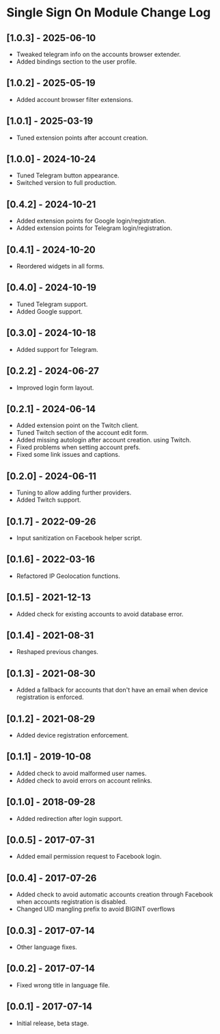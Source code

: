 
# Single Sign On Module Change Log

## [1.0.3] - 2025-06-10

- Tweaked telegram info on the accounts browser extender.
- Added bindings section to the user profile.

## [1.0.2] - 2025-05-19

- Added account browser filter extensions.

## [1.0.1] - 2025-03-19

- Tuned extension points after account creation.

## [1.0.0] - 2024-10-24

- Tuned Telegram button appearance.
- Switched version to full production.

## [0.4.2] - 2024-10-21

- Added extension points for Google login/registration.
- Added extension points for Telegram login/registration.

## [0.4.1] - 2024-10-20

- Reordered widgets in all forms.

## [0.4.0] - 2024-10-19

- Tuned Telegram support.
- Added Google support.

## [0.3.0] - 2024-10-18

- Added support for Telegram.

## [0.2.2] - 2024-06-27

- Improved login form layout.

## [0.2.1] - 2024-06-14

- Added extension point on the Twitch client.
- Tuned Twitch section of the account edit form.
- Added missing autologin after account creation. using Twitch.
- Fixed problems when setting account prefs.
- Fixed some link issues and captions.

## [0.2.0] - 2024-06-11

- Tuning to allow adding further providers.
- Added Twitch support.

## [0.1.7] - 2022-09-26

- Input sanitization on Facebook helper script.

## [0.1.6] - 2022-03-16

- Refactored IP Geolocation functions.

## [0.1.5] - 2021-12-13

- Added check for existing accounts to avoid database error.

## [0.1.4] - 2021-08-31

- Reshaped previous changes.

## [0.1.3] - 2021-08-30

- Added a fallback for accounts that don't have an email when device registration is enforced.

## [0.1.2] - 2021-08-29

- Added device registration enforcement.

## [0.1.1] - 2019-10-08

- Added check to avoid malformed user names.
- Added check to avoid errors on account relinks.

## [0.1.0] - 2018-09-28

- Added redirection after login support.

## [0.0.5] - 2017-07-31

- Added email permission request to Facebook login.

## [0.0.4] - 2017-07-26

- Added check to avoid automatic accounts creation through Facebook when accounts registration is disabled.
- Changed UID mangling prefix to avoid BIGINT overflows

## [0.0.3] - 2017-07-14

- Other language fixes.

## [0.0.2] - 2017-07-14

- Fixed wrong title in language file.

## [0.0.1] - 2017-07-14

- Initial release, beta stage.

